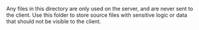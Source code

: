 Any files in this directory are only used on the server, and are never sent to the client. Use this folder to store source files with sensitive logic or data that should not be visible to the client.
